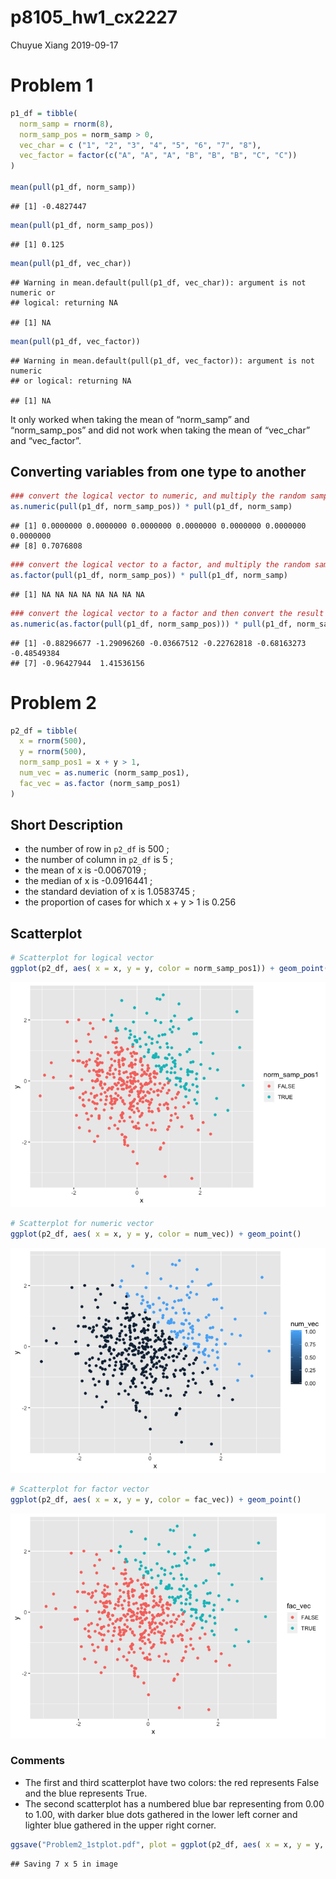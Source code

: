 p8105\_hw1\_cx2227
================
Chuyue Xiang
2019-09-17

# Problem 1

``` r
p1_df = tibble(
  norm_samp = rnorm(8),
  norm_samp_pos = norm_samp > 0,
  vec_char = c ("1", "2", "3", "4", "5", "6", "7", "8"),
  vec_factor = factor(c("A", "A", "A", "B", "B", "B", "C", "C"))
)

mean(pull(p1_df, norm_samp))
```

    ## [1] -0.4827447

``` r
mean(pull(p1_df, norm_samp_pos))
```

    ## [1] 0.125

``` r
mean(pull(p1_df, vec_char))
```

    ## Warning in mean.default(pull(p1_df, vec_char)): argument is not numeric or
    ## logical: returning NA

    ## [1] NA

``` r
mean(pull(p1_df, vec_factor))
```

    ## Warning in mean.default(pull(p1_df, vec_factor)): argument is not numeric
    ## or logical: returning NA

    ## [1] NA

It only worked when taking the mean of “norm\_samp” and
“norm\_samp\_pos” and did not work when taking the mean of
“vec\_char” and
“vec\_factor”.

## Converting variables from one type to another

``` r
### convert the logical vector to numeric, and multiply the random sample by the result
as.numeric(pull(p1_df, norm_samp_pos)) * pull(p1_df, norm_samp)
```

    ## [1] 0.0000000 0.0000000 0.0000000 0.0000000 0.0000000 0.0000000 0.0000000
    ## [8] 0.7076808

``` r
### convert the logical vector to a factor, and multiply the random sample by the result
as.factor(pull(p1_df, norm_samp_pos)) * pull(p1_df, norm_samp)
```

    ## [1] NA NA NA NA NA NA NA NA

``` r
### convert the logical vector to a factor and then convert the result to numeric, and multiply the random sample by the result
as.numeric(as.factor(pull(p1_df, norm_samp_pos))) * pull(p1_df, norm_samp)
```

    ## [1] -0.88296677 -1.29096260 -0.03667512 -0.22762818 -0.68163273 -0.48549384
    ## [7] -0.96427944  1.41536156

# Problem 2

``` r
p2_df = tibble(
  x = rnorm(500),
  y = rnorm(500),
  norm_samp_pos1 = x + y > 1,
  num_vec = as.numeric (norm_samp_pos1),
  fac_vec = as.factor (norm_samp_pos1)
)
```

## Short Description

  - the number of row in `p2_df` is 500 ;
  - the number of column in `p2_df` is 5 ;
  - the mean of x is -0.0067019 ;
  - the median of x is -0.0916441 ;
  - the standard deviation of x is 1.0583745 ;
  - the proportion of cases for which x + y \> 1 is 0.256

## Scatterplot

``` r
# Scatterplot for logical vector
ggplot(p2_df, aes( x = x, y = y, color = norm_samp_pos1)) + geom_point()
```

![](hw1_rmd_files/figure-gfm/unnamed-chunk-2-1.png)<!-- -->

``` r
# Scatterplot for numeric vector
ggplot(p2_df, aes( x = x, y = y, color = num_vec)) + geom_point()
```

![](hw1_rmd_files/figure-gfm/unnamed-chunk-2-2.png)<!-- -->

``` r
# Scatterplot for factor vector
ggplot(p2_df, aes( x = x, y = y, color = fac_vec)) + geom_point()
```

![](hw1_rmd_files/figure-gfm/unnamed-chunk-2-3.png)<!-- -->

### Comments

  - The first and third scatterplot have two colors: the red represents
    False and the blue represents True.
  - The second scatterplot has a numbered blue bar representing from
    0.00 to 1.00, with darker blue dots gathered in the lower left
    corner and lighter blue gathered in the upper right
corner.

<!-- end list -->

``` r
ggsave("Problem2_1stplot.pdf", plot = ggplot(p2_df, aes( x = x, y = y, color = norm_samp_pos1)) + geom_point())
```

    ## Saving 7 x 5 in image
